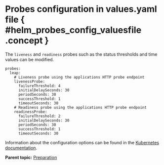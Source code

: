 # Probes configuration in values.yaml file { #helm_probes_config_valuesfile .concept }

The `liveness` and `readiness` probes such as the status thresholds and time values can be modified.

```
probes:
  leap:
    # Liveness probe using the applications HTTP probe endpoint  
    livenessProbe: 
      failureThreshold: 4 
      initialDelaySeconds: 30 
      periodSeconds: 30 
      successThreshold: 1 
      timeoutSeconds: 30 
    # Readiness probe using the applications HTTP probe endpoint 
    readinessProbe: 
      failureThreshold: 2 
      initialDelaySeconds: 30 
      periodSeconds: 30 
      successThreshold: 1 
      timeoutSeconds: 30 
```

Information about the configuration options can be found in the [Kubernetes documentation](https://kubernetes.io/docs/tasks/configure-pod-container/configure-liveness-readiness-startup-probes/#configure-probes).

**Parent topic:** [Preparation](helm_preparation.md)

